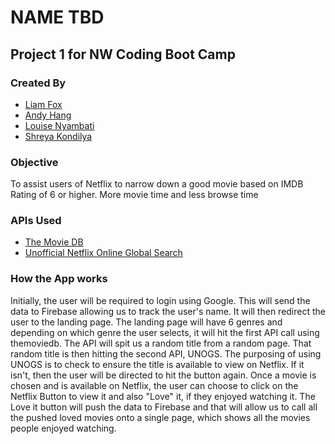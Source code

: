 # NAME TBD

## Project 1 for NW Coding Boot Camp

### Created By
* [Liam Fox](https://github.com/FoxMessenger)
* [Andy Hang](https://github.com/ahang)
* [Louise Nyambati](https://github.com/LouiseNyambati)
* [Shreya Kondilya](https://github.com/skondilya)

### Objective
To assist users of Netflix to narrow down a good movie based on IMDB Rating of 6 or higher. More movie time and less browse time

### APIs Used
* [The Movie DB](https://www.themoviedb.org/documentation/api)
* [Unofficial Netflix Online Global Search](https://market.mashape.com/unogs/unogs)

### How the App works
Initially, the user will be required to login using Google. This will send the data to Firebase allowing us to track the user's name. It will then redirect the user to the landing page. The landing page will have 6 genres and depending on which genre the user selects, it will hit the first API call using themoviedb. The API will spit us a random title from a random page. That random title is then hitting the second API, UNOGS. The purposing of using UNOGS is to check to ensure the title is available to view on Netflix. If it isn't, then the user will be directed to hit the button again. Once a movie is chosen and is available on Netflix, the user can choose to click on the Netflix Button to view it and also "Love" it, if they enjoyed watching it. The Love it button will push the data to Firebase and that will allow us to call all the pushed loved movies onto a single page, which shows all the movies people enjoyed watching. 